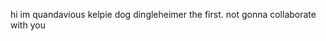 hi im quandavious kelpie dog dingleheimer the first.
not gonna collaborate with you
<!---
Mrfoxwiz-FOX/Mrfoxwiz-FOX is a ✨ special ✨ repository because its `README.md` (this file) appears on your GitHub profile.
You can click the Preview link to take a look at your changes.
--->
